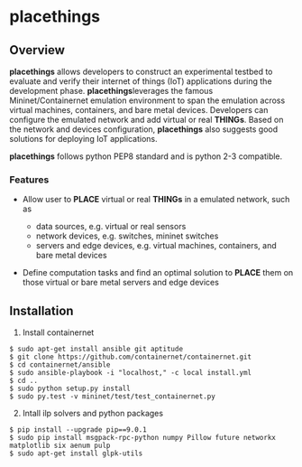 # placethings

## Overview
<b>placethings</b> allows developers to construct an experimental testbed to evaluate and verify their internet of things (IoT) applications during the development phase. <b>placethings</b>leverages the famous Mininet/Containernet emulation environment to span the emulation across virtual machines, containers, and bare metal devices. Developers can configure the emulated network and add virtual or real <b>THINGs</b>. Based on the network and devices configuration, <b>placethings</b> also suggests good solutions for deploying IoT applications.

<b>placethings</b> follows python PEP8 standard and is python 2-3 compatible.

### Features

- Allow user to <b>PLACE</b> virtual or real <b>THINGs</b> in a emulated network, such as
  - data sources, e.g. virtual or real sensors
  - network devices, e.g. switches, mininet switches
  - servers and edge devices, e.g. virtual machines, containers, and bare metal devices

- Define computation tasks and find an optimal solution to <b>PLACE</b> them on those virtual or bare metal servers and edge devices

## Installation

1. Install containernet
```
$ sudo apt-get install ansible git aptitude
$ git clone https://github.com/containernet/containernet.git
$ cd containernet/ansible
$ sudo ansible-playbook -i "localhost," -c local install.yml
$ cd ..
$ sudo python setup.py install
$ sudo py.test -v mininet/test/test_containernet.py
```

2. Intall ilp solvers and python packages
```
$ pip install --upgrade pip==9.0.1
$ sudo pip install msgpack-rpc-python numpy Pillow future networkx matplotlib six aenum pulp
$ sudo apt-get install glpk-utils
```


